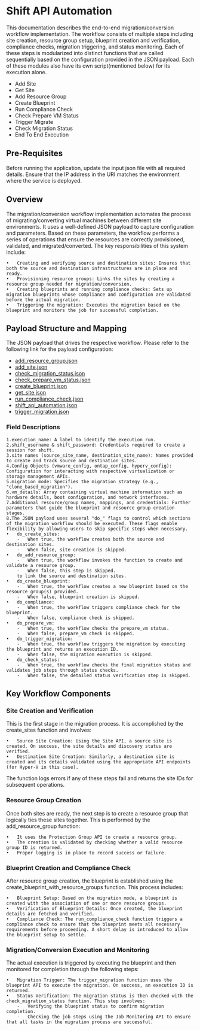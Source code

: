 # Shift API Automation 

This documentation describes the end-to-end migration/conversion workflow implementation. The workflow consists of multiple steps including site creation, resource group setup, blueprint creation and verification, compliance checks, migration triggering, and status monitoring. Each of these steps is modularized into distinct functions that are called sequentially based on the configuration provided in the JSON payload. Each of these modules also have its own script(mentioned below) for its execution alone.
- Add Site
- Get Site
- Add Resource Group
- Create Blueprint
- Run Compliance Check
- Check Prepare VM Status
- Trigger Migrate
- Check Migration Status
- End To End Execution
 
## Pre-Requisites
Before running the application, update the input json file with all required details. 
Ensure that the IP address in the URI matches the environment where the service is deployed.

## Overview

The migration/conversion workflow implementation automates the process of migrating/converting virtual machines between different site environments. It uses a well-defined JSON payload to capture configuration and parameters. Based on these parameters, the workflow performs a series of operations that ensure the resources are correctly provisioned, validated, and migrated/converted.
The key responsibilities of this system include:

    •	Creating and verifying source and destination sites: Ensures that both the source and destination infrastructures are in place and ready.
    •	Provisioning resource groups: Links the sites by creating a resource group needed for migration/conversion.
    •	Creating blueprints and running compliance checks: Sets up migration blueprints whose compliance and configuration are validated before the actual migration.
    •	Triggering the migration: Executes the migration based on the blueprint and monitors the job for successful completion.
 
## Payload Structure and Mapping
The JSON payload that drives the respective workflow. Please refer to the following link for the payload configuration:

- [add_resource_group.json](https://github.com/NetApp/shift-api-automation/blob/main/Python/add_resource_group.json)
- [add_site.json](https://github.com/NetApp/shift-api-automation/blob/main/Python/add_site.json)
- [check_migration_status.json](https://github.com/NetApp/shift-api-automation/blob/main/Python/check_migration_status.json)
- [check_prepare_vm_status.json](https://github.com/NetApp/shift-api-automation/blob/main/Python/check_prepare_vm_status.json)
- [create_blueprint.json](https://github.com/NetApp/shift-api-automation/blob/main/Python/create_blueprint.json)
- [get_site.json](https://github.com/NetApp/shift-api-automation/blob/main/Python/get_site.json)
- [run_compliance_check.json](https://github.com/NetApp/shift-api-automation/blob/main/Python/run_compliance_check.json)
- [shift_api_automation.json](https://github.com/NetApp/shift-api-automation/blob/main/Python/shift_api_automation.json)
- [trigger_migration.json](https://github.com/NetApp/shift-api-automation/blob/main/Python/trigger_migration.json)

### Field Descriptions
    1.execution_name: A label to identify the execution run.
    2.shift_username & shift_password: Credentials required to create a session for shift.
    3.site names (source_site_name, destination_site_name): Names provided to create and track source and destination sites.
    4.Config Objects (vmware_config, ontap_config, hyperv_config): Configuration for interacting with respective virtualization or storage management APIs.
    5.migration_mode: Specifies the migration strategy (e.g., "clone_based_migration").
    6.vm_details: Array containing virtual machine information such as hardware details, boot configuration, and network interfaces.
    7.Additional resource/group names, mappings, and credentials: Further parameters that guide the blueprint and resource group creation stages.
    8.The JSON payload uses several "do_" flags to control which sections of the migration workflow should be executed. These flags enable flexibility by allowing users to skip specific steps when necessary. 
    •	do_create_sites: 
        -	When true, the workflow creates both the source and destination sites.
        -	When false, site creation is skipped.
    •	do_add_resource_group:
        -	When true, the workflow invokes the function to create and validate a resource group.
        -	When false, this step is skipped.
        to link the source and destination sites.
    •	do_create_blueprint:
        -	When true, the workflow creates a new blueprint based on the resource group(s) provided.
        -	When false, blueprint creation is skipped.
    •	do_compliance:
        -	When true, the workflow triggers compliance check for the blueprint.
        -	When false, compliance check is skipped.
    •	do_prepare_vm:
        -	When true, the workflow checks the prepare_vm status.
        -	When false, prepare_vm check is skipped.
    •	do_trigger_migration:
        -	When true, the workflow triggers the migration by executing the blueprint and returns an execution ID.
        -	When false, the migration execution is skipped.
    •	do_check_status:
        -	When true, the workflow checks the final migration status and validates job steps through status checks.
        -	When false, the detailed status verification step is skipped.

 
## Key Workflow Components
### Site Creation and Verification
This is the first stage in the migration process. It is accomplished by the create_sites function and involves:

    •	Source Site Creation: Using the Site API, a source site is created. On success, the site details and discovery status are verified.
    •	Destination Site Creation: Similarly, a destination site is created and its details validated using the appropriate API endpoints (for Hyper-V in this case).
The function logs errors if any of these steps fail and returns the site IDs for subsequent operations.

### Resource Group Creation
Once both sites are ready, the next step is to create a resource group that logically ties these sites together. This is performed by the add_resource_group function:

    •	It uses the Protection Group API to create a resource group.
    •	The creation is validated by checking whether a valid resource group ID is returned.
    •	Proper logging is in place to record success or failure.
### Blueprint Creation and Compliance Check
After resource group creation, the blueprint is established using the create_blueprint_with_resource_groups function. This process includes:

    •	Blueprint Setup: Based on the migration mode, a blueprint is created with the association of one or more resource groups.
    •	Verification of Blueprint Details: Once created, the blueprint details are fetched and verified.
    •	Compliance Check: The run_compliance_check function triggers a compliance check to ensure that the blueprint meets all necessary requirements before proceeding. A short delay is introduced to allow the blueprint setup to settle.
### Migration/Conversion Execution and Monitoring
The actual execution is triggered by executing the blueprint and then monitored for completion through the following steps:

    •	Migration Trigger: The trigger_migration function uses the blueprint API to execute the migration. On success, an execution ID is returned.
    •	Status Verification: The migration status is then checked with the check_migration_status function. This step involves:
        -	Verifying the blueprint status to confirm migration completion.
        -	Checking the job steps using the Job Monitoring API to ensure that all tasks in the migration process are successful.
